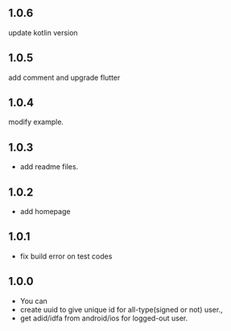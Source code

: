 ## 1.0.6
update kotlin version

## 1.0.5
add comment and upgrade flutter

## 1.0.4
modify example.

## 1.0.3
* add readme files.

## 1.0.2
* add homepage 

## 1.0.1
* fix build error on test codes

## 1.0.0

* You can
* create uuid to give unique id for all-type(signed or not) user.,
* get adid/idfa from android/ios for logged-out user.
